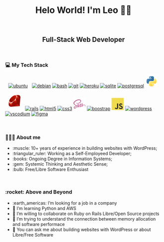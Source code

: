 <h1 class="heading-element" align="center" dir="auto">Helo World! I'm Leo 👋🏽</h1>

<br>
<h2 align="center" class="heading-element" dir="auto">Full-Stack Web Developer</h2>
<br>

<h3 class="heading-element" dir="auto">💻 My Tech Stack</h3>
<div class="d-flex flex-justify-between">
    <a href="https://ubuntu.com/" rel="nofollow"><img src="https://cdn.jsdelivr.net/gh/devicons/devicon@latest/icons/ubuntu/ubuntu-original.svg" alt="ubuntu" width="40" height="40" style="max-width: 100%; margin: 10px;"></a>
    <a href="https://www.debian.org/" rel="nofollow"><img src="https://cdn.jsdelivr.net/gh/devicons/devicon@latest/icons/debian/debian-original.svg" alt="debian" width="40" height="40" style="max-width: 100%;"></a> 
    <a href="https://www.gnu.org/software/bash/" rel="nofollow"><img src="https://cdn.jsdelivr.net/gh/devicons/devicon@latest/icons/bash/bash-original.svg" alt="bash" width="40" height="40" style="max-width: 100%;"></a>
    <a href="https://git-scm.com/" rel="nofollow"><img src="https://cdn.jsdelivr.net/gh/devicons/devicon@latest/icons/git/git-original.svg" alt="git" width="40" height="40" data-canonical-src="https://www.vectorlogo.zone/logos/git-scm/git-scm-icon.svg" style="max-width: 100%;"></a>
    <a href="https://www.heroku.com/" rel="nofollow"><img src="https://cdn.jsdelivr.net/gh/devicons/devicon@latest/icons/heroku/heroku-plain.svg" alt="heroku" width="40" height="40" style="max-width: 100%;"></a>
    <a href="https://www.sqlite.org/index.html" rel="nofollow"><img src="https://cdn.jsdelivr.net/gh/devicons/devicon@latest/icons/sqlite/sqlite-original.svg" alt="sqlite" width="40" height="40" style="max-width: 100%;"></a>    
    <a href="https://www.postgresql.org" rel="nofollow"><img src="https://cdn.jsdelivr.net/gh/devicons/devicon@latest/icons/postgresql/postgresql-original.svg" alt="postgresql" width="40" height="40" style="max-width: 100%;"></a> 
    <a href="https://www.python.org" rel="nofollow"><img src="https://raw.githubusercontent.com/devicons/devicon/master/icons/python/python-original.svg" alt="python" width="40" height="40" style="max-width: 100%;"></a> 
    <a href="https://www.ruby-lang.org/en/" rel="nofollow"><img src="https://raw.githubusercontent.com/devicons/devicon/master/icons/ruby/ruby-original.svg" alt="ruby" width="40" height="40" style="max-width: 100%; margin: 10px;"></a> 
    <a href="https://rubyonrails.org" rel="nofollow"><img src="https://cdn.jsdelivr.net/gh/devicons/devicon@latest/icons/rails/rails-plain.svg" alt="rails" width="40" height="40" style="max-width: 100%;"></a>
    <a href="https://www.w3.org/html/" rel="nofollow"><img src="https://cdn.jsdelivr.net/gh/devicons/devicon@latest/icons/html5/html5-original.svg" alt="html5" width="40" height="40" style="max-width: 100%;"></a> 
    <a href="https://www.w3schools.com/css/" rel="nofollow"><img src="https://cdn.jsdelivr.net/gh/devicons/devicon@latest/icons/css3/css3-original.svg" alt="css3" width="40" height="40" style="max-width: 100%;"></a> 
    <a href="https://sass-lang.com" rel="nofollow"><img src="https://raw.githubusercontent.com/devicons/devicon/master/icons/sass/sass-original.svg" alt="sass" width="40" height="40" style="max-width: 100%;"></a> 
    <a href="https://getbootstrap.com" rel="nofollow"><img src="https://cdn.jsdelivr.net/gh/devicons/devicon@latest/icons/bootstrap/bootstrap-original.svg" alt="boostrap" width="40" height="40" style="max-width: 100%;"></a>
    <a href="https://developer.mozilla.org/en-US/docs/Web/JavaScript" rel="nofollow"><img src="https://raw.githubusercontent.com/devicons/devicon/master/icons/javascript/javascript-original.svg" alt="javascript" width="40" height="40" style="max-width: 100%;"></a> 
    <a href="https://www.wordpress.org/" rel="nofollow"><img src="https://cdn.jsdelivr.net/gh/devicons/devicon@latest/icons/wordpress/wordpress-plain.svg" alt="wordpress" width="40" height="40" style="max-width: 100%;"></a>
    <a href="https://vscodium.com/" rel="nofollow"><img src="https://cdn.jsdelivr.net/gh/devicons/devicon@latest/icons/vscode/vscode-original.svg" alt="vscodium" width="40" height="40" style="max-width: 100%;"></a>
    <a href="https://www.figma.com/" rel="nofollow"><img src="https://cdn.jsdelivr.net/gh/devicons/devicon@latest/icons/figma/figma-original.svg" alt="figma" width="40" height="40" style="max-width: 100%;"></a> 
</div>
<br>

<br>
<h3 class="heading-element" dir="auto">👨🏼‍💻 About me</h3>
<ul class="heading-element"  dir="auto">   
     <li>:muscle: 10+ years of experience in building websites with WordPress;</li>
     <li>:triangular_ruler: Working as a Self-Employeed Developer;</li>
     <li>:books: Ongoing Degree in Information Systems;</li>
     <li>:gem: Systemic Thinking and Aesthetic Sense;</li>
     <li>:bulb: Free/Libre Software Enthusiast</li>
</ul>
<br>

<h3 class="heading-element" dir="auto">:rocket: Above and Beyond</h3>
<ul>
<li>:earth_americas: I’m looking for a job in a company</li>
<li>🌱 I’m learning Python and AWS</li>
<li>👯 I’m willing to collaborate on Ruby on Rails Libre/Open Source projects</li>
<li>🤔 I’m trying to understand the connection between memory allocation and software performace</li>
<li>💬 You can ask me about building websites with WordPress or about Libre/Free Software</li>
</ul>
<br>



<!--

<!--
**digidweb/digidweb** is a ✨ _special_ ✨ repository because its `README.md` (this file) appears on your GitHub profile.

Here are some ideas to get you started:

- 🔭 I’m currently working on ...
- 🌱 I’m currently learning ...
- 👯 I’m looking to collaborate on ...
- 🤔 I’m looking for help with ...
- 💬 Ask me about ...
- 📫 How to reach me: ...
- 😄 Pronouns: ...
- ⚡ Fun fact: ...
-->
